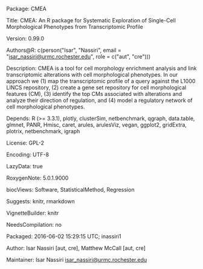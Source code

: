 Package: CMEA

Title: CMEA: An R package for Systematic Exploration of Single-Cell Morphological Phenotypes from Transcriptomic Profile

Version: 0.99.0

Authors@R: c(person("Isar", "Nassiri", email = "isar_nassiri@urmc.rochester.edu", role = c("aut", "cre")))

Description: CMEA is a tool for cell morphology enrichment analysis and link transcriptomic alterations with cell morphological phenotypes. In our approach we (1) map the transcriptomic profile of a query against the L1000 LINCS repository, (2) create a gene set repository for cell morphological features (CM), (3) identify the top CMs associated with alterations and analyze their direction of regulation, and (4) model a regulatory network of cell morphological phenotypes. 

Depends: R (>= 3.3.1), plotly, clusterSim, netbenchmark, qgraph, data.table, glmnet, PANR, Hmisc, caret, arules, arulesViz, vegan, ggplot2, gridExtra, plotrix, netbenchmark, igraph

License: GPL-2

Encoding: UTF-8

LazyData: true

RoxygenNote: 5.0.1.9000

biocViews: Software, StatisticalMethod, Regression

Suggests: knitr, rmarkdown

VignetteBuilder: knitr

NeedsCompilation: no

Packaged: 2016-06-02 15:29:15 UTC; inassiri1

Author: Isar Nassiri [aut, cre], Matthew McCall [aut, cre]

Maintainer: Isar Nassiri <isar_nassiri@urmc.rochester.edu>